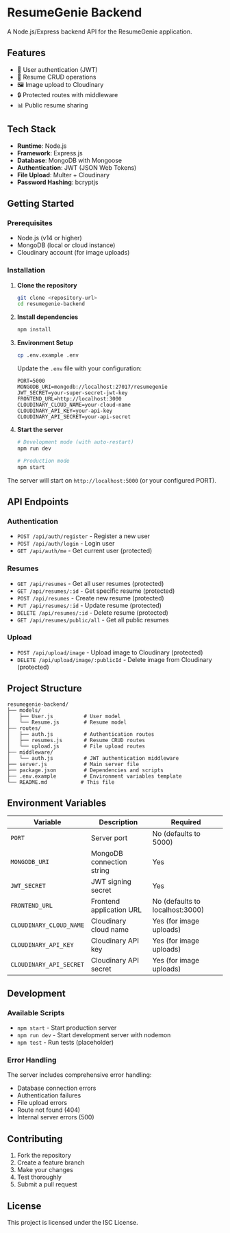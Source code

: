 # ResumeGenie Backend

A Node.js/Express backend API for the ResumeGenie application.

## Features

- 🔐 User authentication (JWT)
- 📄 Resume CRUD operations
- 🖼️ Image upload to Cloudinary
- 🔒 Protected routes with middleware
- 📊 Public resume sharing

## Tech Stack

- **Runtime**: Node.js
- **Framework**: Express.js
- **Database**: MongoDB with Mongoose
- **Authentication**: JWT (JSON Web Tokens)
- **File Upload**: Multer + Cloudinary
- **Password Hashing**: bcryptjs

## Getting Started

### Prerequisites

- Node.js (v14 or higher)
- MongoDB (local or cloud instance)
- Cloudinary account (for image uploads)

### Installation

1. **Clone the repository**
   ```bash
   git clone <repository-url>
   cd resumegenie-backend
   ```

2. **Install dependencies**
   ```bash
   npm install
   ```

3. **Environment Setup**
   ```bash
   cp .env.example .env
   ```

   Update the `.env` file with your configuration:
   ```env
   PORT=5000
   MONGODB_URI=mongodb://localhost:27017/resumegenie
   JWT_SECRET=your-super-secret-jwt-key
   FRONTEND_URL=http://localhost:3000
   CLOUDINARY_CLOUD_NAME=your-cloud-name
   CLOUDINARY_API_KEY=your-api-key
   CLOUDINARY_API_SECRET=your-api-secret
   ```

4. **Start the server**
   ```bash
   # Development mode (with auto-restart)
   npm run dev

   # Production mode
   npm start
   ```

The server will start on `http://localhost:5000` (or your configured PORT).

## API Endpoints

### Authentication
- `POST /api/auth/register` - Register a new user
- `POST /api/auth/login` - Login user
- `GET /api/auth/me` - Get current user (protected)

### Resumes
- `GET /api/resumes` - Get all user resumes (protected)
- `GET /api/resumes/:id` - Get specific resume (protected)
- `POST /api/resumes` - Create new resume (protected)
- `PUT /api/resumes/:id` - Update resume (protected)
- `DELETE /api/resumes/:id` - Delete resume (protected)
- `GET /api/resumes/public/all` - Get all public resumes

### Upload
- `POST /api/upload/image` - Upload image to Cloudinary (protected)
- `DELETE /api/upload/image/:publicId` - Delete image from Cloudinary (protected)

## Project Structure

```
resumegenie-backend/
├── models/
│   ├── User.js          # User model
│   └── Resume.js        # Resume model
├── routes/
│   ├── auth.js          # Authentication routes
│   ├── resumes.js       # Resume CRUD routes
│   └── upload.js        # File upload routes
├── middleware/
│   └── auth.js          # JWT authentication middleware
├── server.js            # Main server file
├── package.json         # Dependencies and scripts
├── .env.example         # Environment variables template
└── README.md           # This file
```

## Environment Variables

| Variable | Description | Required |
|----------|-------------|----------|
| `PORT` | Server port | No (defaults to 5000) |
| `MONGODB_URI` | MongoDB connection string | Yes |
| `JWT_SECRET` | JWT signing secret | Yes |
| `FRONTEND_URL` | Frontend application URL | No (defaults to localhost:3000) |
| `CLOUDINARY_CLOUD_NAME` | Cloudinary cloud name | Yes (for image uploads) |
| `CLOUDINARY_API_KEY` | Cloudinary API key | Yes (for image uploads) |
| `CLOUDINARY_API_SECRET` | Cloudinary API secret | Yes (for image uploads) |

## Development

### Available Scripts

- `npm start` - Start production server
- `npm run dev` - Start development server with nodemon
- `npm test` - Run tests (placeholder)

### Error Handling

The server includes comprehensive error handling:
- Database connection errors
- Authentication failures
- File upload errors
- Route not found (404)
- Internal server errors (500)

## Contributing

1. Fork the repository
2. Create a feature branch
3. Make your changes
4. Test thoroughly
5. Submit a pull request

## License

This project is licensed under the ISC License.